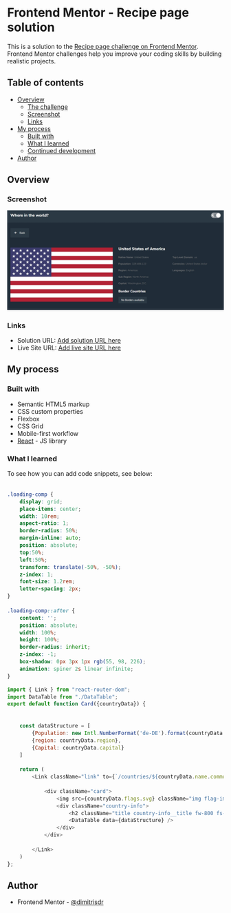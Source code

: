 # Frontend Mentor - Recipe page solution

This is a solution to the [Recipe page challenge on Frontend Mentor](https://www.frontendmentor.io/challenges/recipe-page-KiTsR8QQKm). Frontend Mentor challenges help you improve your coding skills by building realistic projects. 

## Table of contents

- [Overview](#overview)
  - [The challenge](#the-challenge)
  - [Screenshot](#screenshot)
  - [Links](#links)
- [My process](#my-process)
  - [Built with](#built-with)
  - [What I learned](#what-i-learned)
  - [Continued development](#continued-development)
- [Author](#author)


## Overview

### Screenshot

![](./screenshot.jpeg)

### Links

- Solution URL: [Add solution URL here](https://github.com/dimitrisdr/rest-countries-api.git)
- Live Site URL: [Add live site URL here](https://your-live-site-url.com)

## My process

### Built with

- Semantic HTML5 markup
- CSS custom properties
- Flexbox
- CSS Grid
- Mobile-first workflow
- [React](https://reactjs.org/) - JS library

### What I learned

To see how you can add code snippets, see below:

```css

.loading-comp {
    display: grid;
    place-items: center;
    width: 10rem;
    aspect-ratio: 1;
    border-radius: 50%;
    margin-inline: auto;
    position: absolute;
    top:50%;
    left:50%;
    transform: translate(-50%, -50%);
    z-index: 1;
    font-size: 1.2rem;
    letter-spacing: 2px;
}

.loading-comp::after {
    content: '';
    position: absolute;
    width: 100%;
    height: 100%;
    border-radius: inherit;
    z-index: -1;
    box-shadow: 0px 3px 1px rgb(55, 98, 226);
    animation: spiner 2s linear infinite;
}

```
```js
import { Link } from "react-router-dom";
import DataTable from "./DataTable";
export default function Card({countryData}) {


    const dataStructure = [
        {Population: new Intl.NumberFormat('de-DE').format(countryData.population)},
        {region: countryData.region},
        {Capital: countryData.capital}
    ]
    
    return (
        <Link className="link" to={`/countries/${countryData.name.common}`} state={{data: countryData}}>

            <div className="card">
                <img src={countryData.flags.svg} className="img flag-img" />
                <div className="country-info">
                    <h2 className="title country-info__title fw-800 fs-500">{countryData.name.common}</h2>
                    <DataTable data={dataStructure} /> 
                </div>
            </div>

        </Link>
    )
};
```

## Author

- Frontend Mentor - [@dimitrisdr](https://www.frontendmentor.io/profile/dimitrisdr)